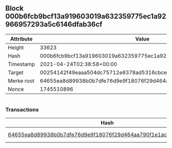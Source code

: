 ## Block 000b6fcb9bcf13a919603019a632359775ec1a92966957293a5c6146dfab36cf

Attribute | Value
--- | ---
Height | 33623
Hash | 000b6fcb9bcf13a919603019a632359775ec1a92966957293a5c6146dfab36cf
Timestamp | 2021-04-24T02:38:58+00:00
Target | 00254142f49eaaa504dc75712e8378ad5316cbcead634704b3734b6271167cc4
Merke root | 64655ea8d89938b0b7dfe76d9e9f18076f29d464aa790f1e1ac6ff939c080455
Nonce | 1745510896

```

```

### Transactions

Hash | Amount
--- | ---
[64655ea8d89938b0b7dfe76d9e9f18076f29d464aa790f1e1ac6ff939c080455](64655ea8d89938b0b7dfe76d9e9f18076f29d464aa790f1e1ac6ff939c080455.md) | 10.00000000 SKEPTI 

